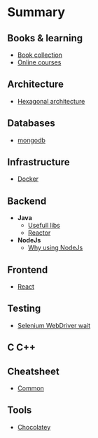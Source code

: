 # Summary

## Books & learning
- [Book collection](/books/books.md)
- [Online courses](/books/online-courses.md)

## Architecture
- [Hexagonal architecture](/archi/hexagonal.md)

## Databases
- [mongodb](/db/mongodb.md)

## Infrastructure
- [Docker](/infra/docker.md)

## Backend
- __Java__
  - [Usefull libs](/java/libs.md)
  - [Reactor](/java/reactor.md)
- __NodeJs__
  - [Why using NodeJs](https://www.toptal.com/nodejs/why-the-hell-would-i-use-node-js)

## Frontend
- [React](https://reactjs.org)

## Testing
- [Selenium WebDriver wait](/test/selenium.md)

## C C++

## Cheatsheet
- [Common](/cheatsheet/cheatsheet.md)

## Tools
- [Chocolatey](https://chocolatey.org)
